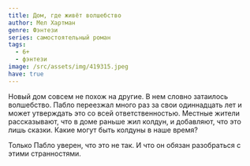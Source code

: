 ```yaml
---
title: Дом, где живёт волшебство
author: Мел Хартман
genre: Фэнтези
series: самостоятельный роман
tags:
  - 6+
  - фэнтези
image: /src/assets/img/419315.jpeg
have: true
---
```

Новый дом совсем не похож на другие. В нем словно затаилось волшебство. Пабло переезжал много раз за свои одиннадцать лет и может утверждать это со всей ответственностью. Местные жители рассказывают, что в доме раньше жил колдун, и добавляют, что это лишь сказки. Какие могут быть колдуны в наше время?

Только Пабло уверен, что это не так. И что он обязан разобраться с этими странностями.
